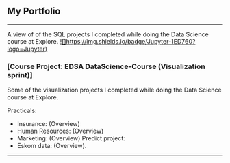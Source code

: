 ## My Portfolio

---


A view of of the SQL projects I completed while doing the Data Science course at Explore.
[![]https://img.shields.io/badge/Jupyter-1ED760?logo=Jupyter)](link-to-our-project)

### [Course Project: EDSA DataScience-Course (Visualization sprint)]
Some of the visualization projects I completed while doing the Data Science course at Explore.

Practicals:
- Insurance: (Overview)
- Human Resources: (Overview)
- Marketing: (Overview)
Predict project:
- Eskom data: (Overview).

---

